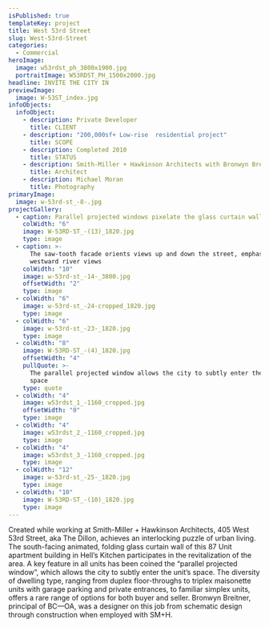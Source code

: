 ```yaml
---
isPublished: true
templateKey: project
title: West 53rd Street
slug: West-53rd-Street
categories:
  - Commercial
heroImage:
  image: w53rdst_ph_3800x1900.jpg
  portraitImage: W53RDST_PH_1500x2000.jpg
headline: INVITE THE CITY IN
previewImage:
  image: W-53ST_index.jpg
infoObjects:
  infoObject:
    - description: Private Developer
      title: CLIENT
    - description: "200,000sf+ Low-rise  residential project"
      title: SCOPE
    - description: Completed 2010
      title: STATUS
    - description: Smith-Miller + Hawkinson Architects with Bronwyn Breitner
      title: Architect
    - description: Michael Moran
      title: Photography
primaryImage:
  image: w-53rd-st_-8-.jpg
projectGallery:
  - caption: Parallel projected windows pixelate the glass curtain wall facade
    colWidth: "6"
    image: W-53RD-ST_-(13)_1820.jpg
    type: image
  - caption: >-
      The saw-tooth facade orients views up and down the street, emphasizing the
      westward river views
    colWidth: "10"
    image: w-53rd-st_-14-_3800.jpg
    offsetWidth: "2"
    type: image
  - colWidth: "6"
    image: w-53rd-st_-24-cropped_1820.jpg
    type: image
  - colWidth: "6"
    image: w-53rd-st_-23-_1820.jpg
    type: image
  - colWidth: "8"
    image: W-53RD-ST_-(4)_1820.jpg
    offsetWidth: "4"
    pullQuote: >-
      The parallel projected window allows the city to subtly enter the unit’s
      space
    type: quote
  - colWidth: "4"
    image: w53rdst_1_-1160_cropped.jpg
    offsetWidth: "0"
    type: image
  - colWidth: "4"
    image: w53rdst_2_-1160_cropped.jpg
    type: image
  - colWidth: "4"
    image: w53rdst_3_-1160_cropped.jpg
    type: image
  - colWidth: "12"
    image: w-53rd-st_-25-_1820.jpg
    type: image
  - colWidth: "10"
    image: W-53RD-ST_-(10)_1820.jpg
    type: image
---
```


Created while working at Smith-Miller + Hawkinson Architects, 405 West 53rd Street, aka The Dillon, achieves an interlocking puzzle of urban living. The south-facing animated, folding glass curtain wall of this 87 Unit apartment building in Hell’s Kitchen participates in the revitalization of the area. A key feature in all units has been coined the “parallel projected window”, which allows the city to subtly enter the unit’s space. The diversity of dwelling type, ranging from duplex floor-throughs to triplex maisonette units with garage parking and private entrances, to familiar simplex units, offers a rare range of options for both buyer and seller. Bronwyn Breitner, principal of BC—OA, was a designer on this job from schematic design through construction when employed with SM+H.

